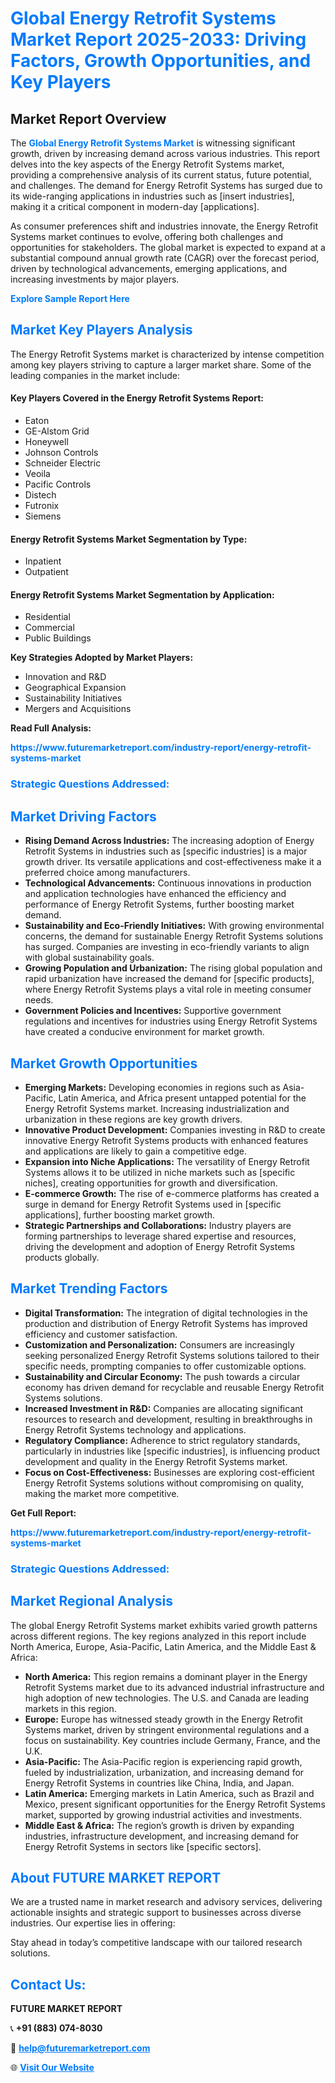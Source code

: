 <h1 style="color: #007BFF;">Global Energy Retrofit Systems Market Report 2025-2033: Driving Factors, Growth Opportunities, and Key Players</h1>

<section id="overview">
<h2>Market Report Overview</h2>
<p>The <a href="https://www.futuremarketreport.com/industry-report/energy-retrofit-systems-market" style="color: #007BFF; text-decoration: none;"><strong>Global Energy Retrofit Systems Market</strong></a> is witnessing significant growth, driven by increasing demand across various industries. This report delves into the key aspects of the Energy Retrofit Systems market, providing a comprehensive analysis of its current status, future potential, and challenges. The demand for Energy Retrofit Systems has surged due to its wide-ranging applications in industries such as [insert industries], making it a critical component in modern-day [applications].</p>
<p>As consumer preferences shift and industries innovate, the Energy Retrofit Systems market continues to evolve, offering both challenges and opportunities for stakeholders. The global market is expected to expand at a substantial compound annual growth rate (CAGR) over the forecast period, driven by technological advancements, emerging applications, and increasing investments by major players.</p>
</section>

<section id="overview">
<p><a href="https://www.futuremarketreport.com/request-sample/reportId=34746" style="color: #007BFF; text-decoration: none;"><strong>Explore Sample Report Here</strong></a></p>
</section>

<section id="key-players">
<h2 style="color: #007BFF;">Market Key Players Analysis</h2>
<p>The Energy Retrofit Systems market is characterized by intense competition among key players striving to capture a larger market share. Some of the leading companies in the market include:</p>
<h4>Key Players Covered in the Energy Retrofit Systems Report:</h4>
<ul><li>Eaton</li><li>GE-Alstom Grid</li><li>Honeywell</li><li>Johnson Controls</li><li>Schneider Electric</li><li>Veoila</li><li>Pacific Controls</li><li>Distech</li><li>Futronix</li><li>Siemens</li></ul>
<h4>Energy Retrofit Systems Market Segmentation by Type:</h4>
<ul><li>Inpatient</li><li>Outpatient</li></ul>

<h4>Energy Retrofit Systems Market Segmentation by Application:</h4>
<ul><li>Residential</li><li>Commercial</li><li>Public Buildings</li></ul>
<p><strong>Key Strategies Adopted by Market Players:</strong></p>
<ul>
<li>Innovation and R&D</li>
<li>Geographical Expansion</li>
<li>Sustainability Initiatives</li>
<li>Mergers and Acquisitions</li>
</ul>
</section>

<section>
<p><strong>Read Full Analysis: </strong></p><a href="https://www.futuremarketreport.com/industry-report/energy-retrofit-systems-market" style="color: #007BFF; text-decoration: none;"><strong>https://www.futuremarketreport.com/industry-report/energy-retrofit-systems-market</strong></a>
<h3 style="color: #007BFF;">Strategic Questions Addressed:</h3>
</section>

<section id="driving-factors">
<h2 style="color: #007BFF;">Market Driving Factors</h2>
<ul>
<li><strong>Rising Demand Across Industries:</strong> The increasing adoption of Energy Retrofit Systems in industries such as [specific industries] is a major growth driver. Its versatile applications and cost-effectiveness make it a preferred choice among manufacturers.</li>
<li><strong>Technological Advancements:</strong> Continuous innovations in production and application technologies have enhanced the efficiency and performance of Energy Retrofit Systems, further boosting market demand.</li>
<li><strong>Sustainability and Eco-Friendly Initiatives:</strong> With growing environmental concerns, the demand for sustainable Energy Retrofit Systems solutions has surged. Companies are investing in eco-friendly variants to align with global sustainability goals.</li>
<li><strong>Growing Population and Urbanization:</strong> The rising global population and rapid urbanization have increased the demand for [specific products], where Energy Retrofit Systems plays a vital role in meeting consumer needs.</li>
<li><strong>Government Policies and Incentives:</strong> Supportive government regulations and incentives for industries using Energy Retrofit Systems have created a conducive environment for market growth.</li>
</ul>
</section>

<section id="growth-opportunities">
<h2 style="color: #007BFF;">Market Growth Opportunities</h2>
<ul>
<li><strong>Emerging Markets:</strong> Developing economies in regions such as Asia-Pacific, Latin America, and Africa present untapped potential for the Energy Retrofit Systems market. Increasing industrialization and urbanization in these regions are key growth drivers.</li>
<li><strong>Innovative Product Development:</strong> Companies investing in R&D to create innovative Energy Retrofit Systems products with enhanced features and applications are likely to gain a competitive edge.</li>
<li><strong>Expansion into Niche Applications:</strong> The versatility of Energy Retrofit Systems allows it to be utilized in niche markets such as [specific niches], creating opportunities for growth and diversification.</li>
<li><strong>E-commerce Growth:</strong> The rise of e-commerce platforms has created a surge in demand for Energy Retrofit Systems used in [specific applications], further boosting market growth.</li>
<li><strong>Strategic Partnerships and Collaborations:</strong> Industry players are forming partnerships to leverage shared expertise and resources, driving the development and adoption of Energy Retrofit Systems products globally.</li>
</ul>
</section>

<section id="trending-factors">
<h2 style="color: #007BFF;">Market Trending Factors</h2>
<ul>
<li><strong>Digital Transformation:</strong> The integration of digital technologies in the production and distribution of Energy Retrofit Systems has improved efficiency and customer satisfaction.</li>
<li><strong>Customization and Personalization:</strong> Consumers are increasingly seeking personalized Energy Retrofit Systems solutions tailored to their specific needs, prompting companies to offer customizable options.</li>
<li><strong>Sustainability and Circular Economy:</strong> The push towards a circular economy has driven demand for recyclable and reusable Energy Retrofit Systems solutions.</li>
<li><strong>Increased Investment in R&D:</strong> Companies are allocating significant resources to research and development, resulting in breakthroughs in Energy Retrofit Systems technology and applications.</li>
<li><strong>Regulatory Compliance:</strong> Adherence to strict regulatory standards, particularly in industries like [specific industries], is influencing product development and quality in the Energy Retrofit Systems market.</li>
<li><strong>Focus on Cost-Effectiveness:</strong> Businesses are exploring cost-efficient Energy Retrofit Systems solutions without compromising on quality, making the market more competitive.</li>
</ul>
</section>

<section>
<p><strong>Get Full Report: </strong></p><a href="https://www.futuremarketreport.com/industry-report/energy-retrofit-systems-market" style="color: #007BFF; text-decoration: none;"><strong>https://www.futuremarketreport.com/industry-report/energy-retrofit-systems-market</strong></a>
<h3 style="color: #007BFF;">Strategic Questions Addressed:</h3>
</section>


<section id="regional-analysis">
<h2 style="color: #007BFF;">Market Regional Analysis</h2>
<p>The global Energy Retrofit Systems market exhibits varied growth patterns across different regions. The key regions analyzed in this report include North America, Europe, Asia-Pacific, Latin America, and the Middle East & Africa:</p>
<ul>
<li><strong>North America:</strong> This region remains a dominant player in the Energy Retrofit Systems market due to its advanced industrial infrastructure and high adoption of new technologies. The U.S. and Canada are leading markets in this region.</li>
<li><strong>Europe:</strong> Europe has witnessed steady growth in the Energy Retrofit Systems market, driven by stringent environmental regulations and a focus on sustainability. Key countries include Germany, France, and the U.K.</li>
<li><strong>Asia-Pacific:</strong> The Asia-Pacific region is experiencing rapid growth, fueled by industrialization, urbanization, and increasing demand for Energy Retrofit Systems in countries like China, India, and Japan.</li>
<li><strong>Latin America:</strong> Emerging markets in Latin America, such as Brazil and Mexico, present significant opportunities for the Energy Retrofit Systems market, supported by growing industrial activities and investments.</li>
<li><strong>Middle East & Africa:</strong> The region’s growth is driven by expanding industries, infrastructure development, and increasing demand for Energy Retrofit Systems in sectors like [specific sectors].</li>
</ul>
</section>

<footer>
<h2 style="color: #007BFF;">About FUTURE MARKET REPORT</h2>
<p>We are a trusted name in market research and advisory services, delivering actionable insights and strategic support to businesses across diverse industries. Our expertise lies in offering:</p>

<p>Stay ahead in today’s competitive landscape with our tailored research solutions.</p>

<h2 style="color: #007BFF;">Contact Us:</h2>
<p><strong>FUTURE MARKET REPORT</strong></p>
<p>📞 <strong>+91 (883) 074-8030</strong></p>
<p>📧 <strong><a href="mailto:help@futuremarketreport.com" style="color: #007BFF;">help@futuremarketreport.com</a></strong></p>
<p>🌐 <strong><a href="https://www.futuremarketreport.com/" style="color: #007BFF;">Visit Our Website</a></strong></p>
</footer>